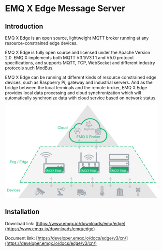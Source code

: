 # EMQ X Edge Message Server

## Introduction

EMQ X Edge is an open source, lightweight MQTT broker running at any resource-constrained edge devices.

EMQ X Edge is fully open source and licensed under the Apache Version 2.0. EMQ X implements both MQTT V3.1/V3.1.1 and V5.0 protocol specifications, and supports MQTT, TCP, WebSocket and different industry protocols such ModBus.

EMQ X Edge can be running at different kinds of resource constrained edge devices, such as Raspberry Pi, gateway and industrial servers. And as the bridge between the local terminals and the remote broker, EMQ X Edge provides local data processing and cloud synchronization which will automatically synchronize data with cloud service based on network status.

![edge](./_assets/edge.png)


## Installation

Download link: [https://www.emqx.io/downloads/emq/edge](https://www.emqx.io/downloads/emq/edge)

Document link: [https://developer.emqx.io/docs/edge/v3/cn/](https://developer.emqx.io/docs/edge/v3/cn/)

